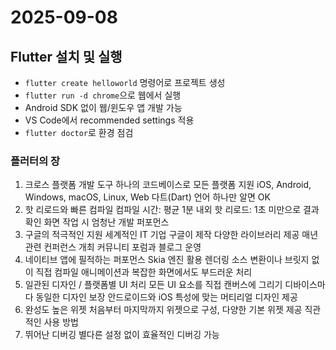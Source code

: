 # 2025-09-08

## Flutter 설치 및 실행

- `flutter create helloworld` 명령어로 프로젝트 생성  
- `flutter run -d chrome`으로 웹에서 실행  
- Android SDK 없이 웹/윈도우 앱 개발 가능  
- VS Code에서 recommended settings 적용  
- `flutter doctor`로 환경 점검  

### 플러터의 장
1. 크로스 플랫폼 개발 도구
하나의 코드베이스로 모든 플랫폼 지원
iOS, Android, Windows, macOS, Linux, Web
다트(Dart) 언어 하나만 알면 OK
2. 핫 리로드와 빠른 컴파일
컴파일 시간: 평균 1분 내외
핫 리로드: 1초 미만으로 결과 확인
화면 작업 시 엄청난 개발 퍼포먼스
3. 구글의 적극적인 지원
세계적인 IT 기업 구글이 제작
다양한 라이브러리 제공
매년 관련 컨퍼런스 개최
커뮤니티 포럼과 블로그 운영
4. 네이티브 앱에 필적하는 퍼포먼스
Skia 엔진 활용 렌더링
소스 변환이나 브릿지 없이 직접 컴파일
애니메이션과 복잡한 화면에서도 부드러운 처리
5. 일관된 디자인 / 플랫폼별 UI 처리
모든 UI 요소를 직접 캔버스에 그리기 디바이스마다 동일한 디자인 보장
안드로이드와 iOS 특성에 맞는 머티리얼 디자인 제공
6. 완성도 높은 위젯
처음부터 마지막까지 위젯으로 구성, 다양한 기본 위젯 제공
직관적인 사용 방법
7. 뛰어난 디버깅
별다른 설정 없이 효율적인 디버깅 가능
